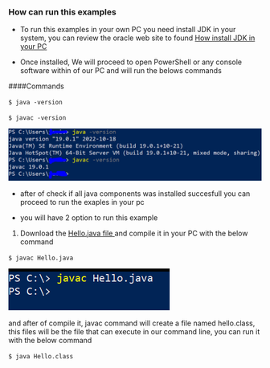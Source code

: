 ### How can run this examples

- To run this examples in your own PC you need install JDK in your system, you can review the oracle web site to found [How install JDK in your PC](https://docs.oracle.com/en/java/javase/11/install/overview-jdk-installation.html#GUID-8677A77F-231A-40F7-98B9-1FD0B48C346A "Oracle Web Site")

- Once installed, We will proceed to open PowerShell or any console software within of our PC and will run the belows commands

####Commands

`$ java -version`

`$ javac -version`

![](https://github.com/EngmLabsMX/fotos/blob/main/commandos.PNG?raw=true)

- after of check if all java components was installed succesfull you can proceed to run the exaples in your pc

- you will have 2 option to run this example
1. Download the [Hello.java file ](https://github.com/EngmLabsMX/Java/blob/main/Introduction/Hello-world/Hello.java) and compile it in your PC with the below command

`$ javac Hello.java`

![](https://github.com/EngmLabsMX/fotos/blob/main/uu.PNG?raw=true)

and  after of compile it, javac command will create a file named hello.class, this files will be the file that can execute in our command line, you can run it with the below command

`$ java Hello.class`


